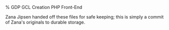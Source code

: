 % GDP GCL Creation PHP Front-End

Zana Jipsen handed off these files for safe keeping; this is simply a
commit of Zana's originals to durable storage.
